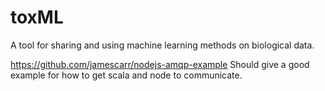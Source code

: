 toxML
=====

A tool for sharing and using machine learning methods on biological data.

https://github.com/jamescarr/nodejs-amqp-example Should give a good example for how to get scala and node to communicate.
